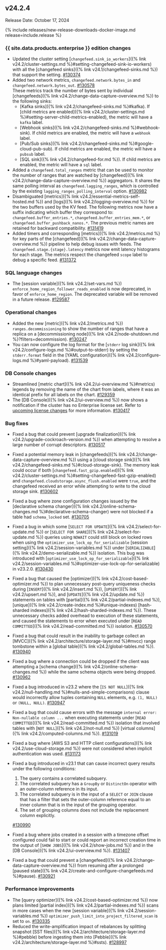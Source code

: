 ## v24.2.4

Release Date: October 17, 2024

{% include releases/new-release-downloads-docker-image.md release=include.release %}

<h3 id="v24-2-4-{{-site.data.products.enterprise-}}-edition-changes">{{ site.data.products.enterprise }} edition changes</h3>

- Updated the cluster setting [`changefeed.sink_io_workers`]({% link v24.2/cluster-settings.md %}#setting-changefeed-sink-io-workers) with all the [changefeed sinks]({% link v24.1/changefeed-sinks.md %}) that support the setting. [#130374][#130374]
- Added two network metrics, `changefeed.network.bytes_in` and `changefeed.network.bytes_out`. [#130578][#130578]  
  These metrics track the number of bytes sent by individual [changefeeds]({% link v24.2/change-data-capture-overview.md %}) to the following sinks: 
	- [Kafka sinks]({% link v24.2/changefeed-sinks.md %}#kafka). If [child metrics are enabled]({% link v24.2/cluster-settings.md %}#setting-server-child-metrics-enabled), the metric will have a `kafka` label. 
	- [Webhook sinks]({% link v24.2/changefeed-sinks.md %}#webhook-sink). If child metrics are enabled, the metric will have a `webhook` label. 
	- [Pub/Sub sinks]({% link v24.2/changefeed-sinks.md %}#google-cloud-pub-sub). If child metrics are enabled, the metric will have a `pubsub` label. 
	- [SQL sink]({% link v24.2/changefeed-for.md %}). If child metrics are enabled, the metric will have a `sql` label.
- Added a `changefeed.total_ranges` metric that can be used to monitor the number of ranges that are watched by [changefeed]({% link v24.2/change-data-capture-overview.md %}) aggregators. It shares the same polling interval as `changefeed.lagging_ranges`, which is controlled by the existing `lagging_ranges_polling_interval` option. [#130982][#130982]
- Disambiguated [metrics]({% link v24.2/essential-metrics-self-hosted.md %}) and [logs]({% link v24.2/logging-overview.md %}) for the two buffers used by the KV feed. The following metrics now have a suffix indicating which buffer they correspond to: `changefeed.buffer_entries.*`, `changefeed.buffer_entries_mem.*`, or `changefeed.buffer_pushback_nanos.*`. The previous metric names are retained for backward compatibility. [#131419][#131419]
- Added timers and corresponding [metrics]({% link v24.2/metrics.md %} for key parts of the [changefeed]({% link v24.2/change-data-capture-overview.md %}) pipeline to help debug issues with feeds. The `changefeed.stage.{stage}.latency` metrics now emit latency histograms for each stage. The metrics respect the changefeed `scope` label to debug a specific feed. [#131372][#131372]

<h3 id="v24-2-4-sql-language-changes">SQL language changes</h3>

- The [session variable]({% link v24.2/set-vars.md %}) `enforce_home_region_follower_reads_enabled` is now deprecated, in favor of `enforce_home_region`. The deprecated variable will be removed in a future release. [#129587][#129587]

<h3 id="v24-2-4-operational-changes">Operational changes</h3>

- Added the new [metric]({% link v24.2/metrics.md %}) `ranges.decommissioning`  to show the number of ranges that have a replica on a [decommissioning node]({% link v24.2/node-shutdown.md %}?filters=decommission). [#130247][#130247]
- You can now configure the log format for the [`stderr` log sink]({% link v24.2/configure-logs.md %}#output-to-stderr) by setting the `stderr.format` field in the [YAML configuration]({% link v24.2/configure-logs.md %}#yaml-payload). [#131539][#131539]

<h3 id="v24-2-4-db-console-changes">DB Console changes</h3>

- Streamlined [metric chart]({% link v24.2/ui-overview.md %}#metrics) legends by removing the name of the chart from labels, where it was an identical prefix for all labels on the chart. [#129359][#129359]
- The [DB Console]({% link v24.2/ui-overview.md %}) now shows a notification if the cluster has no Enterprise license set. Refer to [upcoming license changes](https://www.cockroachlabs.com/enterprise-license-update/) for more information. [#130417][#130417]

<h3 id="v24-2-4-bug-fixes">Bug fixes</h3>

- Fixed a bug that could prevent [upgrade finalization]({% link v24.2/upgrade-cockroach-version.md %}) when attempting to resolve a large number of corrupt descriptors. [#130517][#130517]
- Fixed a potential memory leak in [changefeeds]({% link v24.2/change-data-capture-overview.md %}) using a [cloud storage sink]({% link v24.2/changefeed-sinks.md %}#cloud-storage-sink). The memory leak could occur if both [`changefeed.fast_gzip.enabled`]({% link v24.2/cluster-settings.md %}#setting-changefeed-fast-gzip-enabled) and `changefeed.cloudstorage.async_flush.enabled` were `true`, and the changefeed received an error while attempting to write to the cloud storage sink. [#130602][#130602]
- Fixed a bug where zone configuration changes issued by the [declarative schema changer]({% link v24.2/online-schema-changes.md %}#declarative-schema-changer) were not blocked if a table had `schema_locked` set. [#130705][#130705]
- Fixed a bug in which some [`SELECT FOR UPDATE`]({% link v24.2/select-for-update.md %}) or [`SELECT FOR SHARE`]({% link v24.2/select-for-update.md %}) queries using `NOWAIT` could still block on locked rows when using the `optimizer_use_lock_op_for_serializable` [session setting]({% link v24.2/session-variables.md %}) under [`SERIALIZABLE`]({% link v24.2/demo-serializable.md %}) isolation. This bug was introduced with [`optimizer_use_lock_op_for_serializable`]({% link v24.2/session-variables.md %}#optimizer-use-lock-op-for-serializable) in v23.2.0. [#130430][#130430]
- Fixed a bug that caused the [optimizer]({% link v24.2/cost-based-optimizer.md %}) to plan unnecessary post-query uniqueness checks during [`INSERT`]({% link v24.2/insert.md %}), [`UPSERT`]({% link v24.2/upsert.md %}), and [`UPDATE`]({% link v24.2/update.md %}) statements on tables with [partial]({% link v24.2/partial-indexes.md %}), [unique]({% link v24.2/create-index.md %}#unique-indexes) [hash-sharded indexes]({% link v24.2/hash-sharded-indexes.md %}). These unnecessary checks added overhead to execution of these statements, and caused the statements to error when executed under [`READ COMMITTED`]({% link v24.2/read-committed.md %}) isolation. [#130570][#130570]
- Fixed a bug that could result in the inability to garbage collect an [MVCC]({% link v24.2/architecture/storage-layer.md %}#mvcc) range tombstone within a [global table]({% link v24.2/global-tables.md %}). [#130940][#130940]
- Fixed a bug where a connection could be dropped if the client was attempting a [schema change]({% link v24.2/online-schema-changes.md %}) while the same schema objects were being dropped. [#130962][#130962]
- Fixed a bug introduced in v23.2 where the [`IS NOT NULL`]({% link v24.2/null-handling.md %}#nulls-and-simple-comparisons) clause would incorrectly allow tuples containing `NULL` elements, e.g. `(1, NULL)` or `(NULL, NULL)`. [#130947][#130947]
- Fixed a bug that could cause errors with the message `internal error: Non-nullable column ...` when executing statements under [`READ COMMITTED`]({% link v24.2/read-committed.md %}) isolation that involved tables with [`NOT NULL`]({% link v24.2/not-null.md %}) [virtual columns]({% link v24.2/computed-columns.md %}). [#131019][#131019]
- Fixed a bug where [AWS S3 and HTTP client configurations]({% link v24.2/use-cloud-storage.md %}) were not considered when implicit authentication was used. [#131173][#131173]
- Fixed a bug introduced in v23.1 that can cause incorrect query results under the following conditions:
    1. The query contains a correlated subquery.
    1. The correlated subquery has a `GroupBy` or `DistinctOn` operator with an outer-column reference in its input.
    1. The correlated subquery is in the input of a `SELECT` or `JOIN` clause that has a filter that sets the outer-column reference equal to an inner column that is in the input of the grouping operator.
    1. The set of grouping columns does not include the replacement column explicitly.

    [#130990][#130990]
- Fixed a bug where jobs created in a session with a timezone offset configured could fail to start or could report an incorrect creation time in the output of [`SHOW JOBS`]({% link v24.2/show-jobs.md %}) and in the [DB Console]({% link v24.2/ui-overview.md %}). [#131407][#131407]
- Fixed a bug that could prevent a [changefeed]({% link v24.2/change-data-capture-overview.md %}) from resuming after a prolonged [paused state]({% link v24.2/create-and-configure-changefeeds.md %}#pause). [#130921][#130921]

<h3 id="v24-2-4-performance-improvements">Performance improvements</h3>

- The [query optimizer]({% link v24.2/cost-based-optimizer.md %}) now plans limited [partial index]({% link v24.2/partial-indexes.md %}) scans in more cases when the new [session variable]({% link v24.2/session-variables.md %}) `optimizer_push_limit_into_project_filtered_scan` is set to `on`. [#130335][#130335]
- Reduced the write-amplification impact of rebalances by splitting snapshot [SST files]({% link v24.2/architecture/storage-layer.md %}#pebble) before ingesting them into [Pebble]({% link v24.2/architecture/storage-layer.md %}#ssts). [#128997][#128997]

[#128997]: https://github.com/cockroachdb/cockroach/pull/128997
[#129359]: https://github.com/cockroachdb/cockroach/pull/129359
[#129587]: https://github.com/cockroachdb/cockroach/pull/129587
[#130247]: https://github.com/cockroachdb/cockroach/pull/130247
[#130335]: https://github.com/cockroachdb/cockroach/pull/130335
[#130374]: https://github.com/cockroachdb/cockroach/pull/130374
[#130417]: https://github.com/cockroachdb/cockroach/pull/130417
[#130430]: https://github.com/cockroachdb/cockroach/pull/130430
[#130517]: https://github.com/cockroachdb/cockroach/pull/130517
[#130570]: https://github.com/cockroachdb/cockroach/pull/130570
[#130578]: https://github.com/cockroachdb/cockroach/pull/130578
[#130602]: https://github.com/cockroachdb/cockroach/pull/130602
[#130673]: https://github.com/cockroachdb/cockroach/pull/130673
[#130676]: https://github.com/cockroachdb/cockroach/pull/130676
[#130705]: https://github.com/cockroachdb/cockroach/pull/130705
[#130921]: https://github.com/cockroachdb/cockroach/pull/130921
[#130935]: https://github.com/cockroachdb/cockroach/pull/130935
[#130940]: https://github.com/cockroachdb/cockroach/pull/130940
[#130947]: https://github.com/cockroachdb/cockroach/pull/130947
[#130962]: https://github.com/cockroachdb/cockroach/pull/130962
[#130982]: https://github.com/cockroachdb/cockroach/pull/130982
[#130990]: https://github.com/cockroachdb/cockroach/pull/130990
[#131019]: https://github.com/cockroachdb/cockroach/pull/131019
[#131173]: https://github.com/cockroachdb/cockroach/pull/131173
[#131199]: https://github.com/cockroachdb/cockroach/pull/131199
[#131210]: https://github.com/cockroachdb/cockroach/pull/131210
[#131239]: https://github.com/cockroachdb/cockroach/pull/131239
[#131311]: https://github.com/cockroachdb/cockroach/pull/131311
[#131372]: https://github.com/cockroachdb/cockroach/pull/131372
[#131391]: https://github.com/cockroachdb/cockroach/pull/131391
[#131407]: https://github.com/cockroachdb/cockroach/pull/131407
[#131419]: https://github.com/cockroachdb/cockroach/pull/131419
[#131539]: https://github.com/cockroachdb/cockroach/pull/131539
[#131619]: https://github.com/cockroachdb/cockroach/pull/131619
